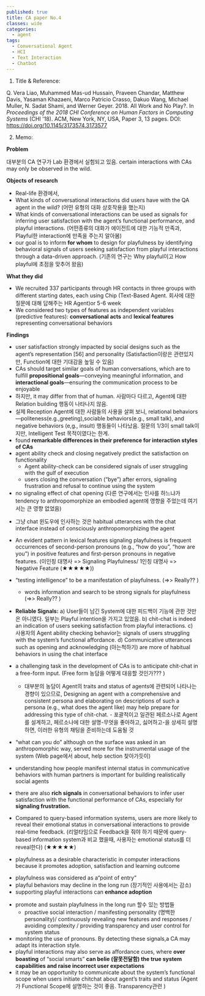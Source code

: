 ```yaml
---
published: true
title: CA paper No.4
classes: wide
categories:
  - agent
tags:
  - Conversational Agent
  - HCI
  - Text Interaction
  - Chatbot
---
```




1. Title & Reference: 

Q. Vera Liao, Muhammed Mas-ud Hussain, Praveen Chandar, Matthew Davis, Yasaman Khazaeni, Marco Patricio Crasso, Dakuo Wang, Michael Muller, N. Sadat Shami, and Werner Geyer. 2018. All Work and No Play?. In *Proceedings of the 2018 CHI Conference on Human Factors in Computing Systems* (CHI '18). ACM, New York, NY, USA, Paper 3, 13 pages. DOI: https://doi.org/10.1145/3173574.3173577

2. Memo:

**Problem**

대부분의 CA 연구가 Lab 환경에서 실험되고 있음. certain interactions with CAs may only be observed in the wild.

**Objects of research**

-  Real-life 환경에서, 
  - What kinds of conversational interactions did users have with the QA agent in the wild? (어떤 유형의 대화 상호작용을 했는지)
  - What kinds of conversational interactions can be used as signals for inferring user satisfaction with the agent’s functional performance, and playful interactions. (어떤종류의 대화가 에이전트에 대한 기능적 만족과, Playful한 interaction에 만족을 주는지 알아봄)
-  our goal is to inform **for whom** to design for playfulness by identifying behavioral signals of users seeking satisfaction from playful interactions through a data-driven approach. (기존의 연구는 Why playful이고 How playful에 초점을 맞추어 왔음)

**What they did**

- We recruited 337 participants through HR contacts in three groups with different starting dates, each using Chip (Text-Based Agent. 회사에 대한 질문에 대해 답해주는 HR Agent)or 5-6 week
- We considered two types of features as independent variables (predictive features): **conversational acts** and **lexical features** representing conversational behaviors

**Findings**

* user satisfaction strongly impacted by social designs such as the agent’s representation [56] and personality (Satisfaction이랑은 관련있지만, Function에 대한 기대감을 높일 수 있음)
*  CAs should target similar goals of human conversations, which are to fulﬁll **propositional goals**—conveying meaningful information, and **interactional goals**—ensuring the communication process to be enjoyable
* 하지만, it may differ from that of human. 사람마다 다르고, Agent에 대한 Relation building 행동이 나타나지 않음. 
*  실제 Reception Agent에 대한 사람들의 사용을 살펴 보니, relational behaviors—politeness(e.g.,greeting),sociable behaviors(e.g., small talk), and negative behaviors (e,g., insult) 행동들이 나타났음.  질문의 1/3이 small talk이지만, Intelligent Test 목적이였다는 한계. 
* found **remarkable differences in their preference for interaction styles of CAs**
* agent ability check and closing negatively predict the satisfaction on functionality
  - Agent ability-check can be considered signals of user struggling with the gulf of execution 
  -  users closing the conversation (“bye”) after errors, signaling frustration and refusal to continue using the system
*  no signaling effect of chat opening (다른 연구에서는 인사를 하느냐가  tendency to anthropomorphize an embodied agent에 영향을 주었는데 여기서는 큰 영향 없었음)
  - 그냥 chat 윈도우에 인사하는 것은 habitual utterances with the chat interface instead of consciously anthropomorphizing the agent
*  An evident pattern in lexical features signaling playfulness is frequent occurrences of second-person pronouns (e.g., “how do you”, “how are you”) in positive features and ﬁrst-person pronouns in negative features. (이인칭 대명사 => Signaling Playfulness/ 1인칭 대명사 => Negative Feature (★★★★★))
* “testing intelligence” to be a manifestation of playfulness. (=>> Really?? )
  -  words information and search to be strong signals for playfulness  (=>> Really?? )

* **Reliable Signals:** a) User들이 남긴 System에 대한 피드백이 기능에 관한 것만은 아니였다. 일부는 Playful intention을 가지고 있었음.  b) chit-chat is indeed an indication of users seeking satisfaction from playful interactions. c) 사용자의 Agent ability checking behavior는  signals of users struggling with the system’s functional affordance. d) Communicative utterances such as opening and acknowledging (아는척하기) are more of habitual behaviors in using the chat interface
* a challenging task in the development of CAs is to anticipate chit-chat in a free-form input.  (Free form 농담을 어떻게 대응할 것인가??? )
  - 대부분의 농담이 Agent의 traits and status of agents에 관련되어 나타나는 경향이 있으므로,  Designing an agent with a comprehensive and consistent persona and elaborating on descriptions of such a persona (e.g., what does the agent like) may help prepare for addressing this type of chit-chat. - 포괄적이고 일관된 페르소나로 Agent를 설계하고, 페르소나에 대한 설명-무엇을 좋아하고, 싫어하고-을 상세히 설명하면, 이러한 유형의 채팅을 준비하는데 도움될 것
* “what can you do” although on the surface was asked in an anthropomorphic way, served more for the instrumental usage of the system (Web page에서 about, help section 찾아가듯이)

*  understanding how people manifest internal status in communicative behaviors with human partners is important for building realistically social agents
* there are also **rich signals** in conversational behaviors to infer user satisfaction with the functional performance of CAs, especially for **signaling frustration.**
* Compared to query-based information systems, users are more likely to reveal their emotional status in conversational interactions to provide real-time feedback.  (리얼타임으로 Feedback을 줘야 하기 때문에 query-based information system과 비교 했을때, 사용자는 emotional status를 더 reveal한다) (★★★★★)
*  playfulness as a desirable characteristic in computer interactions because it promotes adoption, satisfaction and learning outcome
  -  playfulness was considered as a“point of entry”
  - playful behaviors may decline in the long run (장기적인 사용에서는 감소)
  - supporting playful interactions can **enhance adoption**
* promote and sustain playfulness in the long run 할수 있는 방법들
  -  proactive social interaction /  manifesting personality (명백한 personality)/ continuously revealing new features and responses /  avoiding complexity /  providing transparency and user control for system status
*  monitoring the use of pronouns.  By detecting these signals,a CA may adapt its interaction style. 
* playful interactions may also serve as affordance cues, where **over boasting** of “social smarts” **can belie (잘못전달함) the true system capabilities and raise incorrect user expectations**
* it may be an opportunity to communicate about the system’s functional scope when users initiate chitchat about agent’s traits and status (Agent가  Functional Scope에  설명하는 것이 좋음. Transparency관련 )

